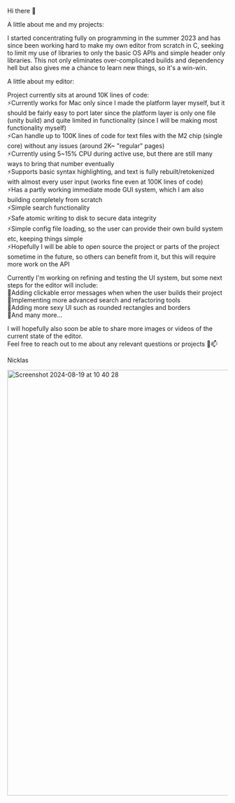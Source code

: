 Hi there 👋

A little about me and my projects:

I started concentrating fully on programming in the summer 2023 and has since been working hard to make my own editor from scratch in C, seeking to limit my use of libraries to only the basic OS APIs and simple header only libraries. This not only eliminates over-complicated builds and dependency hell but also gives me a chance to learn new things, so it's a win-win.

A little about my editor:

Project currently sits at around 10K lines of code:\
⚡Currently works for Mac only since I made the platform layer myself, but it should be fairly easy to port later since the platform layer is only one file (unity build) and quite limited in functionality (since I will be making most functionality myself)\
⚡Can handle up to 100K lines of code for text files with the M2 chip (single core) without any issues (around 2K~ "regular" pages)\
⚡Currently using 5~15% CPU during active use, but there are still many ways to bring that number eventually\
⚡Supports basic syntax highlighting, and text is fully rebuilt/retokenized with almost every user input (works fine even at 100K lines of code)\
⚡Has a partly working immediate mode GUI system, which I am also building completely from scratch\
⚡Simple search functionality\
⚡Safe atomic writing to disk to secure data integrity\
⚡Simple config file loading, so the user can provide their own build system etc, keeping things simple\
⚡Hopefully I will be able to open source the project or parts of the project sometime in the future, so others can benefit from it, but this will require more work on the API

Currently I'm working on refining and testing the UI system, but some next steps for the editor will include:\
🌱Adding clickable error messages when when the user builds their project\
🌱Implementing more advanced search and refactoring tools\
🌱Adding more sexy UI such as rounded rectangles and borders\
🔭And many more...

I will hopefully also soon be able to share more images or videos of the current state of the editor.\
Feel free to reach out to me about any relevant questions or projects 💬📫

Nicklas

<img width="971" alt="Screenshot 2024-08-19 at 10 40 28" src="https://github.com/user-attachments/assets/19ad8087-a866-4c2c-a854-174591e65235">

